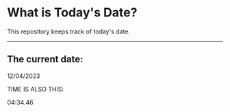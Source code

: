# What is Today's Date?
This repository keeps track of today's date.
* * *
 
## The current date:  
 12/04/2023 
  
  
 TIME IS ALSO THIS: 
  
 04:34.46 
  
  
